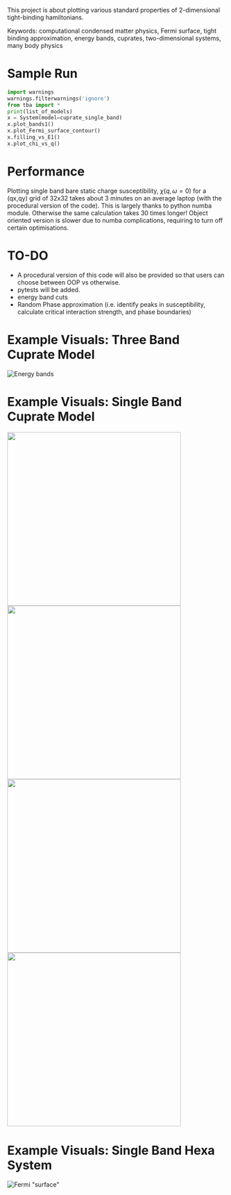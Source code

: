 This project is about plotting various standard properties of 2-dimensional tight-binding hamiltonians.

Keywords: computational condensed matter physics, Fermi surface, tight binding approximation, energy bands, cuprates, two-dimensional systems, many body physics

# Sample Run

```python
import warnings
warnings.filterwarnings('ignore')
from tba import *
print(list_of_models)
x = System(model=cuprate_single_band)
x.plot_bands1()
x.plot_Fermi_surface_contour()
x.filling_vs_E1()
x.plot_chi_vs_q()
```
# Performance

Plotting single band bare static charge susceptibility, $`\chi(q,\omega=0)`$ for a (qx,qy) grid of 32x32 takes about 3 minutes on an average laptop (with the procedural version of the code). This is largely thanks to python numba module. Otherwise the same calculation takes 30 times longer! Object oriented version is slower due to numba complications, requiring to turn off certain optimisations.

# TO-DO
- A procedural version of this code will also be provided so that users can choose between OOP vs otherwise.
- pytests will be added.
- energy band cuts
- Random Phase approximation (i.e. identify peaks in susceptibility, calculate critical interaction strength, and phase boundaries)


# Example Visuals: Three Band Cuprate Model

![Energy bands](images/tetra/cuprate_three_band_energy_bands.png)

# Example Visuals: Single Band Cuprate Model

<p float="left">
  <img src="images/tetra/cuprate_single_band_energy_bands.png" width="400" />
  <img src="images/tetra/cuprate_single_band_filling_vs_fermi_level.png" width="400" />
  <br>
  <img src="images/tetra/cuprate_single_band_fermi_surface.png" width="400" />
  <img src="images/tetra/cuprate_single_band_susceptibility.png" width="400" />
</p>


# Example Visuals: Single Band Hexa System

![Fermi "surface"](images/hexa/hexa_single_band_fermi_surface.png)

